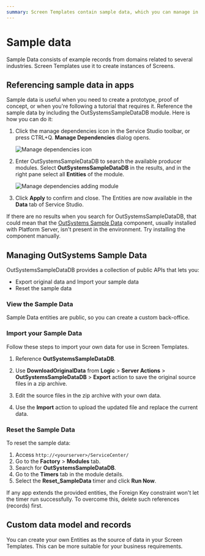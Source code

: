 ```yaml
---
summary: Screen Templates contain sample data, which you can manage in a back-office. You can view, reset and add your own data.
---
```


# Sample data

Sample Data consists of example records from domains related to several industries. Screen Templates use it to create instances of Screens.

## Referencing sample data in apps

Sample data is useful when you need to create a prototype, proof of concept, or when you're following a tutorial that requires it. Reference the sample data by including the OutSystemsSampleDataDB module. Here is how you can do it:

1. Click the manage dependencies icon in the Service Studio toolbar, or press CTRL+Q. **Manage Dependencies** dialog opens.

    ![Manage dependencies icon](images/manage-dependencies.png?width=400)

2. Enter OutSystemsSampleDataDB to search the available producer modules. Select **OutSystemsSampleDataDB** in the results, and in the right pane select all **Entities** of the module.

    ![Manage dependencies adding module](images/manage-dependencies-sample-data-module.png?width=400)

3. Click **Apply** to confirm and close. The Entities are now available in the **Data** tab of Service Studio.

<div class="info" markdown="1">

If there are no results when you search for OutSystemsSampleDataDB, that could mean that the [OutSystems Sample Data](https://www.outsystems.com/forge/component-overview/4145/outsystems-sample-data) component, usually installed with Platform Server, isn't present in the environment. Try installing the component manually.

</div>

## Managing OutSystems Sample Data

OutSystemsSampleDataDB provides a collection of public APIs that lets you:

* Export original data and Import your sample data
* Reset the sample data

### View the Sample Data

Sample Data entities are public, so you can create a custom back-office.

### Import your Sample Data

Follow these steps to import your own data for use in Screen Templates.

1. Reference **OutSystemsSampleDataDB**.
   
1. Use **DownloadOriginalData** from **Logic** > **Server Actions** > **OutSystemsSampleDataDB** > **Export** action to save the original source files in a zip archive.

1. Edit the source files in the zip archive with your own data.

1. Use the **Import** action to upload the updated file and replace the current data.

### Reset the Sample Data

To reset the sample data:

1. Access `http://<yourserver>/ServiceCenter/`
1. Go to the **Factory** > **Modules** tab.
1. Search for **OutSystemsSampleDataDB**.
1. Go to the **Timers** tab in the module details.
1. Select the **Reset_SampleData** timer and click **Run Now**.

If any app extends the provided entities, the Foreign Key constraint won't let the timer run successfully. To overcome this, delete such references (records) first.

## Custom data model and records

You can create your own Entities as the source of data in your Screen Templates. This can be more suitable for your business requirements.
